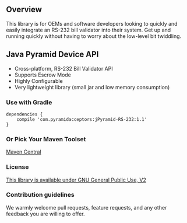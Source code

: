 Overview
--------

This library is for OEMs and software developers looking to quickly and easily integrate an RS-232 bill validator
into their system. Get up and running quickly without having to worry about the low-level bit twiddling.

## Java Pyramid Device API

* Cross-platform, RS-232 Bill Validator API
* Supports Escrow Mode
* Highly Configurable
* Very lightweight library (small jar and low memory consumption)

### Use with Gradle ###

    dependencies {
        compile 'com.pyramidacceptors:jPyramid-RS-232:1.1'
    }
    
    
### Or Pick Your Maven Toolset ###

[Maven Central](http://search.maven.org/#artifactdetails%7Ccom.pyramidacceptors%7CjPyramid-RS-232%7C1.1%7Cjar)

### License ###

[This library is available under GNU General Public Use, V2](http://www.gnu.org/licenses/gpl-2.0.html)

### Contribution guidelines ###

We warmly welcome pull requests, feature requests, and any other feedback you are willing to offer.

